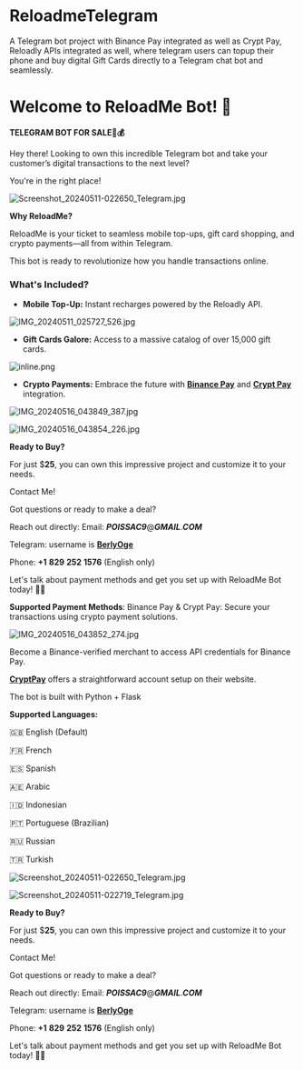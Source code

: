 # ReloadmeTelegram
A Telegram bot project with Binance Pay integrated as well as Crypt Pay, Reloadly APIs integrated as well, where telegram users can topup their phone and buy digital Gift Cards directly to a Telegram chat bot and seamlessly.


# Welcome to ReloadMe Bot! 🚀

**TELEGRAM BOT FOR SALE🤖💰**

Hey there! Looking to own this incredible Telegram bot and take your customer’s digital transactions to the next level?

You're in the right place!

![Screenshot_20240511-022650_Telegram.jpg](Screenshots/Screenshot_20240511-022650_Telegram.jpg)

**Why ReloadMe?**

ReloadMe is your ticket to seamless mobile top-ups, gift card shopping, and crypto payments—all from within Telegram.

This bot is ready to revolutionize how you handle transactions online.

### **What's Included?**

- **Mobile Top-Up:** Instant recharges powered by the Reloadly API.

![IMG_20240511_025727_526.jpg](Screenshots/IMG_20240511_025727_526.jpg)

- **Gift Cards Galore:** Access to a massive catalog of over 15,000 gift cards.

![inline.png](Screenshots/inline.png)

- **Crypto Payments:** Embrace the future with **[Binance Pay](https://www.reloadly.com/)** and **[Crypt Pay](https://cryptpay.io/)** integration.

![IMG_20240516_043849_387.jpg](Screenshots/IMG_20240516_043849_387.jpg)

![IMG_20240516_043854_226.jpg](Screenshots/IMG_20240516_043854_226.jpg)

**Ready to Buy?**

For just $**25**, you can own this impressive project and customize it to your needs.

Contact Me!

Got questions or ready to make a deal?

Reach out directly:
Email: ***POISSAC9***@***GMAIL***.***COM***

Telegram: username is **[BerlyOge](https://t.me/BerlyOge)**

Phone: **+1** **829** **252** **1576** (English only)

Let's talk about payment methods and get you set up with ReloadMe Bot today! 💬🌟

**Supported Payment Methods**: Binance Pay & Crypt Pay: Secure your transactions using crypto payment solutions.

![IMG_20240516_043852_274.jpg](Screenshots/IMG_20240516_043852_274.jpg)

Become a Binance-verified merchant to access API credentials for Binance Pay.

**[CryptPay](https://cryptpay.io/)** offers a straightforward account setup on their website.

The bot is built with Python + Flask

**Supported Languages:**

🇬🇧 English (Default)

🇫🇷 French

🇪🇸 Spanish

🇦🇪 Arabic

🇮🇩 Indonesian

🇵🇹 Portuguese (Brazilian)

🇷🇺 Russian

🇹🇷 Turkish

![Screenshot_20240511-022650_Telegram.jpg](Screenshots/Screenshot_20240511-022650_Telegram%201.jpg)

![Screenshot_20240511-022719_Telegram.jpg](Screenshots/Screenshot_20240511-022719_Telegram.jpg)


**Ready to Buy?**

For just $**25**, you can own this impressive project and customize it to your needs.

Contact Me!

Got questions or ready to make a deal?

Reach out directly:
Email: ***POISSAC9***@***GMAIL***.***COM***

Telegram: username is **[BerlyOge](https://t.me/BerlyOge)**

Phone: **+1** **829** **252** **1576** (English only)

Let's talk about payment methods and get you set up with ReloadMe Bot today! 💬🌟
